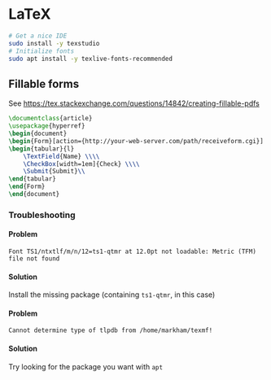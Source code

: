 # LaTeX

```bash
# Get a nice IDE
sudo install -y texstudio
# Initialize fonts
sudo apt install -y texlive-fonts-recommended
```

## Fillable forms
See https://tex.stackexchange.com/questions/14842/creating-fillable-pdfs
```latex
\documentclass{article}
\usepackage{hyperref}
\begin{document}
\begin{Form}[action={http://your-web-server.com/path/receiveform.cgi}]
\begin{tabular}{l}
    \TextField{Name} \\\\
    \CheckBox[width=1em]{Check} \\\\
    \Submit{Submit}\\
\end{tabular}
\end{Form}
\end{document}
```

### Troubleshooting

#### Problem
`Font TS1/ntxtlf/m/n/12=ts1-qtmr at 12.0pt not loadable: Metric (TFM) file not found`
#### Solution
Install the missing package (containing `ts1-qtmr`, in this case)

#### Problem
`Cannot determine type of tlpdb from /home/markham/texmf!`
#### Solution
Try looking for the package you want with `apt`

